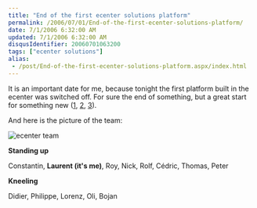 ```yaml
---
title: "End of the first ecenter solutions platform"
permalink: /2006/07/01/End-of-the-first-ecenter-solutions-platform/
date: 7/1/2006 6:32:00 AM
updated: 7/1/2006 6:32:00 AM
disqusIdentifier: 20060701063200
tags: ["ecenter solutions"]
alias:
 - /post/End-of-the-first-ecenter-solutions-platform.aspx/index.html
---
```

It is an important date for me, because tonight the first platform built in the ecenter was switched off. For sure the end of something, but a great start for something new ([1](/lkempe/archive/2006/06/03/First-step-of-a-long-migration-weekend-reached.aspx), [2](/lkempe/archive/2006/06/05/Second-step-of-a-long-migration-weekend-reached.aspx), [3](/lkempe/archive/2006/06/08/Opening-users-access-to-the-new-ecenter-solutions-platform.aspx)).

And here is the picture of the team:
<!-- more -->

![ecenter team](/images/2006/ecenter-team.jpg)

**Standing up**

Constantin, **Laurent (it's me)**, Roy, Nick, Rolf, Cédric, Thomas, Peter

**Kneeling**

Didier, Philippe, Lorenz, Oli, Bojan

